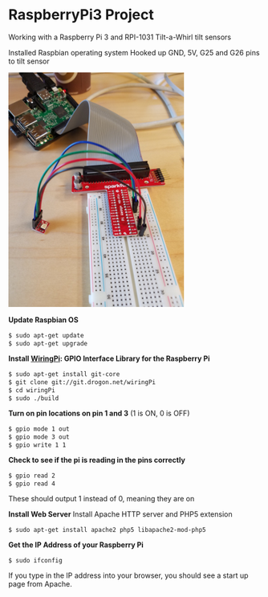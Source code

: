 # RaspberryPi3 Project
Working with a Raspberry Pi 3 and RPI-1031 Tilt-a-Whirl tilt sensors


Installed Raspbian operating system
Hooked up GND, 5V, G25 and G26 pins to tilt sensor


<img src="https://github.com/jessalbarian/RaspberryPi3/blob/master/setup.jpg?raw=true =" width="350" />


**Update Raspbian OS**
```
$ sudo apt-get update
$ sudo apt-get upgrade
```

**Install [WiringPi](http://wiringpi.com/): GPIO Interface Library for the Raspberry Pi**
```
$ sudo apt-get install git-core
$ git clone git://git.drogon.net/wiringPi
$ cd wiringPi
$ sudo ./build
```

**Turn on pin locations on pin 1 and 3** (1 is ON, 0 is OFF)
```
$ gpio mode 1 out
$ gpio mode 3 out
$ gpio write 1 1
```
**Check to see if the pi is reading in the pins correctly**
```
$ gpio read 2
$ gpio read 4
```
These should output 1 instead of 0, meaning they are on

**Install Web Server**
Install Apache HTTP server and PHP5 extension
```
$ sudo apt-get install apache2 php5 libapache2-mod-php5
```

**Get the IP Address of your Raspberry Pi**
```
$ sudo ifconfig
```
If you type in the IP address into your browser, you should see a start up page from Apache.










